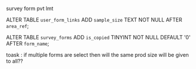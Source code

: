 survey form pvt lmt

ALTER TABLE `user_form_links` ADD `sample_size` TEXT NOT NULL AFTER `area_ref`;

ALTER TABLE `survey_forms` ADD `is_copied` TINYINT NOT NULL DEFAULT '0' AFTER `form_name`;

toask : if multiple forms are select then will the same prod size will be given to all??